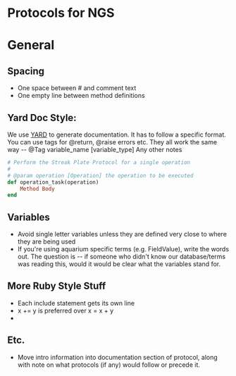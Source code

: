 # Protocols for NGS

# General 

## Spacing 
* One space between # and comment text 
* One empty line between method definitions

## Yard Doc Style: 
We use [YARD](https://www.rubydoc.info/gems/yard/file/docs/GettingStarted.md) to generate documentation.
It has to follow a specific format. You can use tags for @return, @raise errors etc. 
They all work the same way -- @Tag variable_name [variable_type] Any other notes
```ruby
# Perform the Streak Plate Protocol for a single operation
#
# @param operation [Operation] the operation to be executed
def operation_task(operation)
    Method Body
end
```

## Variables 
* Avoid single letter variables unless they are defined very close to where they are being used 
* If you're using aquarium specific terms (e.g. FieldValue), write the words out. The question is -- if someone who didn't know our database/terms was reading this, would it would be clear what the variables stand for.

## More Ruby Style Stuff 
* Each include statement gets its own line 
* x += y is preferred over x = x + y
*  

## Etc. 
* Move intro information into documentation section of protocol, along with note on what protocols (if any) would follow or precede it.

